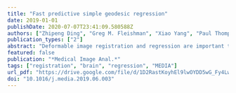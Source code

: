 ```yaml
---
title: "Fast predictive simple geodesic regression"
date: 2019-01-01
publishDate: 2020-07-07T23:41:09.580588Z
authors: ["Zhipeng Ding", "Greg M. Fleishman", "Xiao Yang", "Paul Thompson", "Roland Kwitt", "Marc Niethammer"]
publication_types: ["2"]
abstract: "Deformable image registration and regression are important tasks in medical image analysis. However, they are computationally expensive, especially when analyzing large-scale datasets that contain thousands of images. Hence, cluster computing is typically used, making the approaches dependent on such computational infrastructure. Even larger computational resources are required as study sizes increase. This limits the use of deformable image registration and regression for clinical applications and as component algorithms for other image analysis approaches. We therefore propose using a fast predictive approach to perform image registrations. In particular, we employ these fast registration predictions to approximate a simplified geodesic regression model to capture longitudinal brain changes. The resulting method is orders of magnitude faster than the standard optimization-based regression model and hence facilitates large-scale analysis on a single graphics processing unit (GPU). We evaluate our results on 3D brain magnetic resonance images (MRI) from the ADNI datasets."
featured: false
publication: "*Medical Image Anal.*"
tags: ["registration", "brain", "regression", "MEDIA"]
url_pdf: "https://drive.google.com/file/d/1D2RastKoyhEl9lwOYDD5wG_Fy4LwEFc5"
doi: "10.1016/j.media.2019.06.003"
---
```


